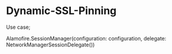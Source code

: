 # Dynamic-SSL-Pinning

Use case;

Alamofire.SessionManager(configuration: configuration, delegate: NetworkManagerSessionDelegate())
